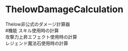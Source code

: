 # ThelowDamageCalculation
Thelow非公式のダメージ計算器<br>
#機能
スキル使用時の計算<br>
攻撃力上昇エフェクト使用時の計算<br>
レジェンド魔法石使用時の計算<br>
